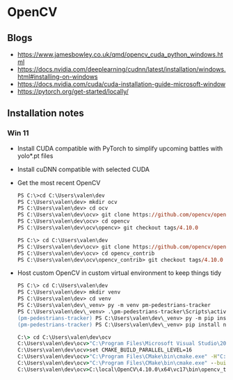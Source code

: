 # OpenCV

## Blogs
- https://www.jamesbowley.co.uk/qmd/opencv_cuda_python_windows.html
- https://docs.nvidia.com/deeplearning/cudnn/latest/installation/windows.html#installing-on-windows
- https://docs.nvidia.com/cuda/cuda-installation-guide-microsoft-window
- https://pytorch.org/get-started/locally/

## Installation notes

### Win 11

- Install CUDA compatible with PyTorch to simplify upcoming battles with yolo*.pt files
- Install cuDNN compatible with selected CUDA
- Get the most recent OpenCV
  ```ps
  PS C:\>cd C:\Users\valen\dev
  PS C:\Users\valen\dev> mkdir ocv
  PS C:\Users\valen\dev> cd ocv
  PS C:\Users\valen\dev\ocv> git clone https://github.com/opencv/opencv.git
  PS C:\Users\valen\dev\ocv> cd opencv
  PS C:\Users\valen\dev\ocv\opencv> git checkout tags/4.10.0

  PS C:\> cd C:\Users\valen\dev
  PS C:\Users\valen\dev\ocv> git clone https://github.com/opencv/opencv_contrib.git
  PS C:\Users\valen\dev\ocv> cd opencv_contrib
  PS C:\Users\valen\dev\ocv\opencv_contrib> git checkout tags/4.10.0
  ```
  
- Host custom OpenCV in custom virtual environment to keep things tidy
  ```ps
  PS C:\> cd C:\Users\valen\dev
  PS C:\Users\valen\dev> mkdir venv
  PS C:\Users\valen\dev> cd venv
  PS C:\Users\valen\dev\_venv> py -m venv pm-pedestrians-tracker
  PS C:\Users\valen\dev\_venv> .\pm-pedestrians-tracker\Scripts\activate
  (pm-pedestrians-tracker) PS C:\Users\valen\dev\_venv> py -m pip install --upgrade pip
  (pm-pedestrians-tracker) PS C:\Users\valen\dev\_venv> pip install numpy
  ```

  ```cmd
  C:\> cd C:\Users\valen\dev\ocv
  C:\Users\valen\dev\ocv>"C:\Program Files\Microsoft Visual Studio\2022\Community\VC\Auxiliary\Build\vcvars64.bat"
  C:\Users\valen\dev\ocv>set CMAKE_BUILD_PARALLEL_LEVEL=16
  C:\Users\valen\dev\ocv>"C:\Program Files\CMake\bin\cmake.exe" -H"C:/Users/valen/dev/ocv/opencv" -DOPENCV_EXTRA_MODULES_PATH="C:/Users/valen/dev/ocv/opencv_contrib/modules" -B"C:/Users/valen/dev/ocv/build" -DCMAKE_INSTALL_PREFIX="C:/local/OpenCV/4.10.0" -G"Ninja Multi-Config" -DINSTALL_TESTS=ON -DINSTALL_C_EXAMPLES=ON -DBUILD_EXAMPLES=ON -DBUILD_opencv_world=ON -DENABLE_CUDA_FIRST_CLASS_LANGUAGE=ON -DWITH_CUDA=ON -DCUDA_GENERATION=Auto -DBUILD_opencv_python3=ON -DPYTHON3_INCLUDE_DIR="C:/Users/valen/AppData/Local/Programs/Python/Python312/include" -DPYTHON3_LIBRARY="C:/Users/valen/AppData/Local/Programs/Python/Python312/libs/python312.lib" -DPYTHON3_EXECUTABLE="C:/Users/valen/AppData/Local/Programs/Python/Python312/python.exe" -DPYTHON3_NUMPY_INCLUDE_DIRS="C:/Users/valen/dev/_venv/pm-pedestrians-tracker/Lib/site-packages/numpy/_core/include" -DPYTHON3_PACKAGES_PATH="C:/Users/valen/dev/_venv/pm-pedestrians-tracker/Lib/site-packages" > config.log 2>&1
  C:\Users\valen\dev\ocv>"C:\Program Files\CMake\bin\cmake.exe" --build "C:/Users/valen/dev/ocv/build" --target install --config Release
  C:\Users\valen\dev\ocv>C:\local\OpenCV\4.10.0\x64\vc17\bin\opencv_test_cudaarithm.exe
  ```